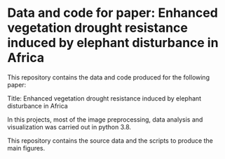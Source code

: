 # Data and code for paper: Enhanced vegetation drought resistance induced by elephant disturbance in Africa

This repository contains the data and code produced for the following paper:

Title: Enhanced vegetation drought resistance induced by elephant disturbance in Africa

In this projects, most of the image preprocessing, data analysis and visualization was carried out in python 3.8.

This repository contains the source data and the scripts to produce the main figures.
